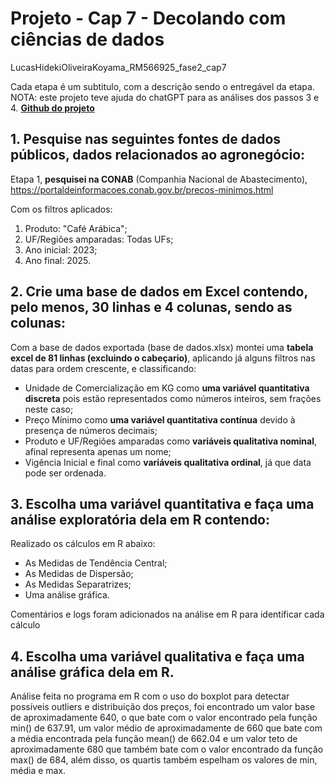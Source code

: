 # Projeto - Cap 7 - Decolando com ciências de dados
LucasHidekiOliveiraKoyama_RM566925_fase2_cap7

Cada etapa é um subtitulo, com a descrição sendo o entregável da etapa.
NOTA: este projeto teve ajuda do chatGPT para as análises dos passos 3 e 4.
[**Github do projeto**](https://github.com/lucasKoyama/FIAP-Decola-ci-ncia-de-dados)

## 1. Pesquise nas seguintes fontes de dados públicos, dados relacionados ao agronegócio:
Etapa 1, **pesquisei na CONAB** (Companhia Nacional de Abastecimento), https://portaldeinformacoes.conab.gov.br/precos-minimos.html

Com os filtros aplicados:
1. Produto: "Café Arábica";
2. UF/Regiões amparadas: Todas UFs;
3. Ano inicial: 2023;
4. Ano final: 2025.

## 2. Crie uma base de dados em Excel contendo, pelo menos, 30 linhas e 4 colunas, sendo as colunas:
Com a base de dados exportada (base de dados.xlsx) montei uma **tabela excel de 81 linhas (excluindo o cabeçario)**, aplicando já alguns filtros nas datas para ordem crescente, e classificando:
- Unidade de Comercialização em KG como **uma variável quantitativa discreta** pois estão representados como números inteiros, sem frações neste caso;
- Preço Mínimo como **uma variável quantitativa contínua** devido à presença de números decimais;
- Produto e UF/Regiões amparadas como **variáveis qualitativa nominal**, afinal representa apenas um nome;
- Vigência Inicial e final como **variáveis qualitativa ordinal**, já que data pode ser ordenada.

## 3. Escolha uma variável quantitativa e faça uma análise exploratória dela em R contendo:

Realizado os cálculos em R abaixo:
- As Medidas de Tendência Central;
- As Medidas de Dispersão;
- As Medidas Separatrizes;
- Uma análise gráfica.

Comentários e logs foram adicionados na análise em R para identificar cada cálculo

## 4. Escolha uma variável qualitativa e faça uma análise gráfica dela em R.
Análise feita no programa em R com o uso do boxplot para detectar possíveis outliers e distribuição dos preços, foi encontrado um valor base de aproximadamente 640, o que bate com o valor encontrado pela função min() de 637.91, um valor médio de aproximadamente de 660 que bate com a média encontrada pela função mean() de 662.04 e um valor teto de aproximadamente 680 que também bate com o valor encontrado da função max() de 684, além disso, os quartis também espelham os valores de min, média e max.
